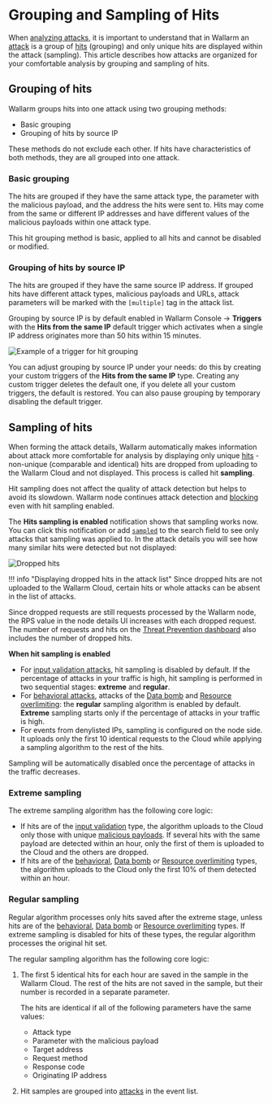 [link-using-search]:    ../search-and-filters/use-search.md
[img-current-attacks]:  ../../images/glossary/attack-with-one-hit-example.png
[img-incidents-tab]:    ../../images/user-guides/events/incident-vuln.png
[img-show-falsepositive]: ../../images/user-guides/events/filter-for-falsepositive.png
[use-search]:             ../search-and-filters/use-search.md
[search-by-attack-status]: ../search-and-filters/use-search.md#search-attacks-by-the-action
[img-verify-attack]:            ../../images/user-guides/events/verify-attack.png
[al-brute-force-attack]:      ../../attacks-vulns-list.md#brute-force-attack
[al-forced-browsing]:         ../../attacks-vulns-list.md#forced-browsing
[al-bola]:                    ../../attacks-vulns-list.md#broken-object-level-authorization-bola
[link-analyzing-attacks]:       analyze-attack.md
[img-false-attack]:             ../../images/user-guides/events/false-attack.png
[img-removed-attack-info]:      ../../images/user-guides/events/removed-attack-info.png
[link-check-attack]:        check-attack.md
[link-false-attack]:        false-attack.md
[img-current-attack]:       ../../images/user-guides/events/analyze-current-attack.png
[glossary-attack-vector]:   ../../glossary-en.md#malicious-payload

# Grouping and Sampling of Hits

When [analyzing attacks](check-attack.md), it is important to understand that in Wallarm an [attack](../../glossary-en.md#attack) is a group of [hits](../../glossary-en.md#hit) (grouping) and only unique hits are displayed within the attack (sampling). This article describes how attacks are organized for your comfortable analysis by grouping and sampling of hits.

## Grouping of hits

Wallarm groups hits into one attack using two grouping methods:

* Basic grouping
* Grouping of hits by source IP

These methods do not exclude each other. If hits have characteristics of both methods, they are all grouped into one attack.

### Basic grouping

The hits are grouped if they have the same attack type, the parameter with the malicious payload, and the address the hits were sent to. Hits may come from the same or different IP addresses and have different values of the malicious payloads within one attack type.

This hit grouping method is basic, applied to all hits and cannot be disabled or modified.

### Grouping of hits by source IP

The hits are grouped if they have the same source IP address. If grouped hits have different attack types, malicious payloads and URLs, attack parameters will be marked with the `[multiple]` tag in the attack list.

Grouping by source IP is by default enabled in Wallarm Console → **Triggers** with the **Hits from the same IP** default trigger which activates when a single IP address originates more than 50 hits within 15 minutes.

![Example of a trigger for hit grouping](../../images/user-guides/triggers/trigger-example-group-hits.png)

You can adjust grouping by source IP under your needs: do this by creating your custom triggers of the **Hits from the same IP** type. Creating any custom trigger deletes the default one, if you delete all your custom triggers, the default is restored. You can also pause grouping by temporary disabling the default trigger.

## Sampling of hits

When forming the attack details, Wallarm automatically makes information about attack more comfortable for analysis by displaying only unique [hits](../../about-wallarm/protecting-against-attacks.md#what-is-attack-and-what-are-attack-components) - non-unique (comparable and identical) hits are dropped from uploading to the Wallarm Cloud and not displayed. This process is called hit **sampling**.

Hit sampling does not affect the quality of attack detection but helps to avoid its slowdown. Wallarm node continues attack detection and [blocking](../../admin-en/configure-wallarm-mode.md#available-filtration-modes) even with hit sampling enabled.

The **Hits sampling is enabled** notification shows that sampling works now. You can click this notification or add [`sampled`](../search-and-filters/use-search.md#search-for-sampled-hits) to the search field to see only attacks that sampling was applied to. In the attack details you will see how many similar hits were detected but not displayed:

![Dropped hits](../../images/user-guides/events/bruteforce-dropped-hits.png)

!!! info "Displaying dropped hits in the attack list"
    Since dropped hits are not uploaded to the Wallarm Cloud, certain hits or whole attacks can be absent in the list of attacks.

Since dropped requests are still requests processed by the Wallarm node, the RPS value in the node details UI increases with each dropped request. The number of requests and hits on the [Threat Prevention dashboard](../dashboards/threat-prevention.md) also includes the number of dropped hits.

**When hit sampling is enabled**

* For [input validation attacks](../../about-wallarm/protecting-against-attacks.md#input-validation-attacks), hit sampling is disabled by default. If the percentage of attacks in your traffic is high, hit sampling is performed in two sequential stages: **extreme** and **regular**.
* For [behavioral attacks](../../about-wallarm/protecting-against-attacks.md#behavioral-attacks), attacks of the [Data bomb](../../attacks-vulns-list.md#data-bomb) and [Resource overlimiting](../../attacks-vulns-list.md#resource-overlimit): the **regular** sampling algorithm is enabled by default. **Extreme** sampling starts only if the percentage of attacks in your traffic is high.
* For events from denylisted IPs, sampling is configured on the node side. It uploads only the first 10 identical requests to the Cloud while applying a sampling algorithm to the rest of the hits.

Sampling will be automatically disabled once the percentage of attacks in the traffic decreases.

### Extreme sampling

The extreme sampling algorithm has the following core logic:

* If hits are of the [input validation](../../about-wallarm/protecting-against-attacks.md#input-validation-attacks) type, the algorithm uploads to the Cloud only those with unique [malicious payloads](../../about-wallarm/protecting-against-attacks.md#what-is-attack-and-what-are-attack-components). If several hits with the same payload are detected within an hour, only the first of them is uploaded to the Cloud and the others are dropped.
* If hits are of the [behavioral](../../about-wallarm/protecting-against-attacks.md#behavioral-attacks), [Data bomb](../../attacks-vulns-list.md#data-bomb) or [Resource overlimiting](../../attacks-vulns-list.md#resource-overlimit) types, the algorithm uploads to the Cloud only the first 10% of them detected within an hour.

### Regular sampling

Regular algorithm processes only hits saved after the extreme stage, unless hits are of the [behavioral](../../about-wallarm/protecting-against-attacks.md#behavioral-attacks), [Data bomb](../../attacks-vulns-list.md#data-bomb) or [Resource overlimiting](../../attacks-vulns-list.md#resource-overlimit) types. If extreme sampling is disabled for hits of these types, the regular algorithm processes the original hit set.

The regular sampling algorithm has the following core logic:

1. The first 5 identical hits for each hour are saved in the sample in the Wallarm Cloud. The rest of the hits are not saved in the sample, but their number is recorded in a separate parameter.

    The hits are identical if all of the following parameters have the same values:

    * Attack type
    * Parameter with the malicious payload
    * Target address
    * Request method
    * Response code
    * Originating IP address
2. Hit samples are grouped into [attacks](../../about-wallarm/protecting-against-attacks.md#what-is-attack-and-what-are-attack-components) in the event list.
